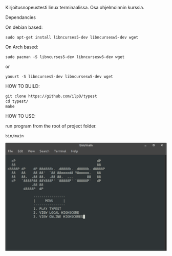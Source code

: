 Kirjoitusnopeustesti linux terminaalissa. Osa ohjelmoinnin kurssia. 

Dependancies

On debian based:

    sudo apt-get install libncurses5-dev libncursesw5-dev wget

On Arch based:

    sudo pacman -S libncurses5-dev libncursesw5-dev wget

or

    yaourt -S libncurses5-dev libncursesw5-dev wget


HOW TO BUILD:

    git clone https://github.com/ilp0/typest
    cd typest/
    make

HOW TO USE:

run program from the root of project folder.

    bin/main

![alt text](https://github.com/ilp0/typest/raw/master/screenshot.png "Screenshot")
